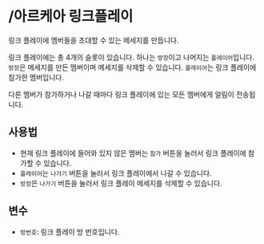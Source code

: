# /아르케아 링크플레이

링크 플레이에 멤버들을 초대할 수 있는 메세지를 만듭니다.

링크 플레이에는 총 4개의 슬롯이 있습니다. 하나는 `방장`이고 나머지는 `플레이어`입니다. `방장`은 메세지를 만든 멤버이며 메세지를 삭제할 수 있습니다. `플레이어`는 링크 플레이에 참가한 멤버입니다.

다른 멤버가 참가하거나 나갈 때마다 링크 플레이에 있는 모든 멤버에게 알림이 전송됩니다.

## 사용법

* 현재 링크 플레이에 들어와 있지 않은 멤버는 `참가` 버튼을 눌러서 링크 플레이에 참가할 수 있습니다.
* `플레이어`는 `나가기` 버튼을 눌러서 링크 플레이에서 나갈 수 있습니다.
* `방장`은 `나가기` 버튼을 눌러서 링크 플레이 메세지를 삭제할 수 있습니다.

## 변수

* `방번호`: 링크 플레이 방 번호입니다.
